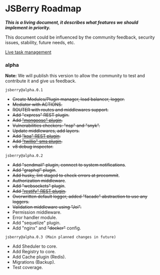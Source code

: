 # JSBerry Roadmap

***This is a living document, it describes what features we should implement in priority.***

This document could be influenced by the community feedback, security issues, stability, future needs, etc.

<a href="https://favro.com/organization/9039a67d00a837f22b655a13/e10dfa4c8d6be999b74f9301">Live task management</a>

### alpha

**Note:** We will publish this version to allow the community to test and contribute it and give us feedback.

`jsberry@alpha.0.1`
* ~~Create Modules/Plugin manager, load balancer, logger.~~
* ~~Mediator with ACTIONS.~~
* ~~ROUTER with routes and middlewares support.~~
* ~~Add "express" REST plugin.~~
* ~~Add <a href="https://github.com/Dugnist/jsberry/blob/master/STORE.md">"mongoose" plugin</a>.~~
* ~~Vulnerabilities checkers: "nsp" and "snyk".~~
* ~~Update middlewares, add layers.~~
* ~~Add <a href="https://github.com/Dugnist/jsberry/blob/master/STORE.md">"koa" REST plugin</a>.~~
* ~~Add <a href="https://github.com/Dugnist/jsberry/blob/master/STORE.md">"twillio" sms plugin</a>.~~
* ~~v8 debug inspector.~~

`jsberry@alpha.0.2`
* ~~Add "sendmail" plugin, connect to system notifications~~.
* ~~Add "graphql" plugin~~.
* ~~Add husky, lint staged to check errors at precommit~~.
* ~~Authorization middleware~~.
* ~~Add "websockets" plugin~~.
* ~~Add <a href="https://github.com/Dugnist/jsberry/blob/master/STORE.md">"restify" REST plugin</a>.~~
* ~~Overwritten default logger, added "facade" abstraction to use any loggers.~~
* ~~Validation middleware using "Joi".~~
* Permission middleware.
* Error handler module.
* Add "sequelize" plugin.
* Add "nginx" and ~~"docker"~~ config.

`jsberry@alpha.0.3 (Main planned changes in future)`
* Add Sheduler to core.
* Add Registry to core.
* Add Cache plugin (Redis).
* Migrations (Backup).
* Test coverage.
